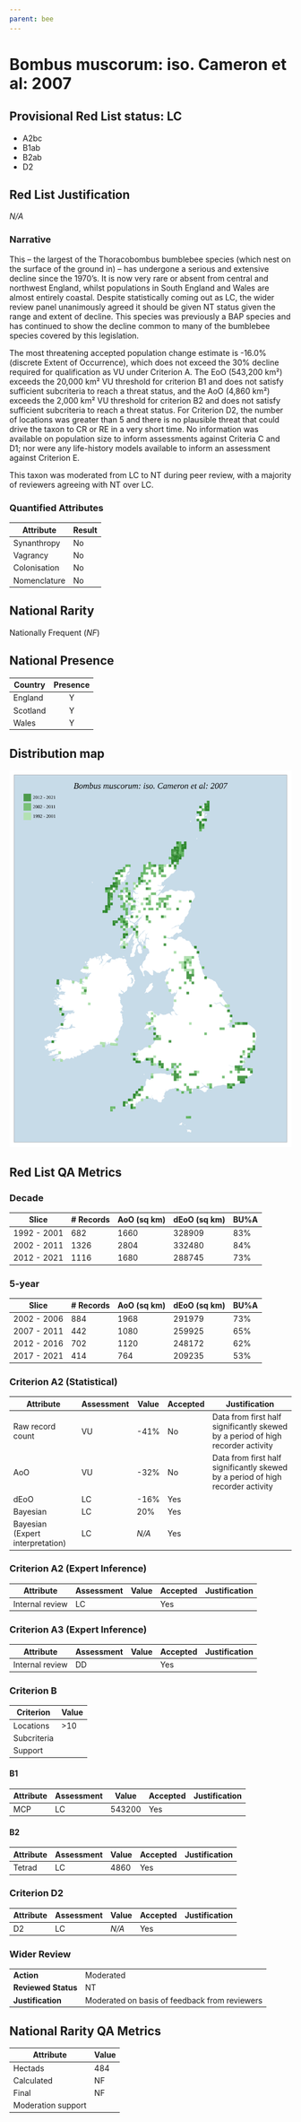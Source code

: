 ```yaml
---
parent: bee
---
```


# Bombus muscorum: iso. Cameron et al: 2007

## Provisional Red List status: LC
- A2bc
- B1ab
- B2ab
- D2

## Red List Justification
*N/A*

### Narrative
This – the largest of the Thoracobombus bumblebee species (which nest on the surface of the ground in) – has undergone a serious and extensive decline since the 1970’s. It is now very rare or absent from central and northwest England, whilst populations in South England and Wales are almost entirely coastal. Despite statistically coming out as LC, the wider review panel unanimously agreed it should be given NT status given the range and extent of decline. This species was previously a BAP species and has continued to show the decline common to many of the bumblebee species covered by this legislation.

The most threatening accepted population change estimate is -16.0% (discrete Extent of Occurrence), which does not exceed the 30% decline required for qualification as VU under Criterion A. The EoO (543,200 km²) exceeds the 20,000 km² VU threshold for criterion B1 and does not satisfy sufficient subcriteria to reach a threat status, and the AoO (4,860 km²) exceeds the 2,000 km² VU threshold for criterion B2 and does not satisfy sufficient subcriteria to reach a threat status. For Criterion D2, the number of locations was greater than 5 and there is no plausible threat that could drive the taxon to CR or RE in a very short time. No information was available on population size to inform assessments against Criteria C and D1; nor were any life-history models available to inform an assessment against Criterion E.

This taxon was moderated from LC to NT during peer review, with a majority of reviewers agreeing with NT over LC.

### Quantified Attributes
|Attribute|Result|
|---|---|
|Synanthropy|No|
|Vagrancy|No|
|Colonisation|No|
|Nomenclature|No|


## National Rarity
Nationally Frequent (*NF*)

## National Presence
|Country|Presence
|---|:-:|
|England|Y|
|Scotland|Y|
|Wales|Y|


## Distribution map
![](../map/536.svg)

## Red List QA Metrics
### Decade
| Slice | # Records | AoO (sq km) | dEoO (sq km) |BU%A |
|---|---|---|---|---|
|1992 - 2001|682|1660|328909|83%|
|2002 - 2011|1326|2804|332480|84%|
|2012 - 2021|1116|1680|288745|73%|

### 5-year
| Slice | # Records | AoO (sq km) | dEoO (sq km) |BU%A |
|---|---|---|---|---|
|2002 - 2006|884|1968|291979|73%|
|2007 - 2011|442|1080|259925|65%|
|2012 - 2016|702|1120|248172|62%|
|2017 - 2021|414|764|209235|53%|

### Criterion A2 (Statistical)
|Attribute|Assessment|Value|Accepted|Justification
|---|---|---|---|---|
|Raw record count|VU|-41%|No|Data from first half significantly skewed by a period of high recorder activity|
|AoO|VU|-32%|No|Data from first half significantly skewed by a period of high recorder activity|
|dEoO|LC|-16%|Yes||
|Bayesian|LC|20%|Yes||
|Bayesian (Expert interpretation)|LC|*N/A*|Yes||

### Criterion A2 (Expert Inference)
|Attribute|Assessment|Value|Accepted|Justification
|---|---|---|---|---|
|Internal review|LC||Yes||

### Criterion A3 (Expert Inference)
|Attribute|Assessment|Value|Accepted|Justification
|---|---|---|---|---|
|Internal review|DD||Yes||

### Criterion B
|Criterion| Value|
|---|---|
|Locations|>10|
|Subcriteria||
|Support||

#### B1
|Attribute|Assessment|Value|Accepted|Justification
|---|---|---|---|---|
|MCP|LC|543200|Yes||

#### B2
|Attribute|Assessment|Value|Accepted|Justification
|---|---|---|---|---|
|Tetrad|LC|4860|Yes||

### Criterion D2
|Attribute|Assessment|Value|Accepted|Justification
|---|---|---|---|---|
|D2|LC|*N/A*|Yes||

### Wider Review
|  |  |
|---|---|
|**Action**|Moderated|
|**Reviewed Status**|NT|
|**Justification**|Moderated on basis of feedback from reviewers|

## National Rarity QA Metrics
|Attribute|Value|
|---|---|
|Hectads|484|
|Calculated|NF|
|Final|NF|
|Moderation support||
